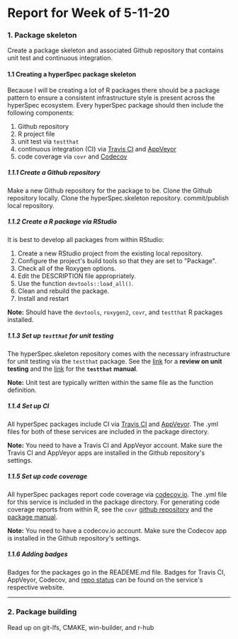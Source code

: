 # Report for Week of 5-11-20

### 1. Package skeleton
Create a package skeleton and associated Github repository that contains unit test and continuous integration.

#### 1.1 Creating a hyperSpec package skeleton
Because I will be creating a lot of R packages there should be a package pattern to ensure a consistent infrastructure style is present across the hyperSpec ecosystem. Every hyperSpec package should then include the following components:

  1. Github repository
  2. R project file
  3. unit test via `testthat`
  4. continuous integration (CI) via [Travis CI](https://travis-ci.com/) and [AppVeyor](https://www.appveyor.com/)
  5. code coverage via `covr` and [Codecov](https://codecov.io/)

##### 1.1.1 Create a Github repository
Make a new Github repository for the package to be. Clone the Github repository locally. Clone the hyperSpec.skeleton repository. commit/publish local repository.

##### 1.1.2 Create a R package via RStudio
It is best to develop all packages from within RStudio:

1. Create a new RStudio project from the existing local repository.
2. Configure the project's build tools so that they are set to "Package".
3. Check all of the Roxygen options.
4. Edit the DESCRIPTION file appropriately.
5. Use the function `devtools::load_all()`.
6. Clean and rebuild the package.
7. Install and restart

**Note:** Should have the `devtools`, `roxygen2`, `covr`, and `testthat` R packages installed.

##### 1.1.3 Set up `testthat` for unit testing
The hyperSpec.skeleton repository comes with the necessary infrastructure for unit testing via the `testthat` package. See the [link](https://projector-video-pdf-converter.datacamp.com/5067/chapter4.pdf) for a **review on unit testing** and the [link](https://cran.r-project.org/web/packages/testthat/testthat.pdf) for the **`testthat` manual**.

**Note:** Unit test are typically written within the same file as the function definition.

##### 1.1.4 Set up CI
All hyperSpec packages include CI via [Travis CI](https://travis-ci.com/) and [AppVeyor](https://www.appveyor.com/). The .yml files for both of these services are included in the package directory.

**Note:** You need to have a Travis CI and AppVeyor account. Make sure the Travis CI and AppVeyor apps are installed in the Github repository's settings.

##### 1.1.5 Set up code coverage
All hyperSpec packages report code coverage via [codecov.io](https://codecov.io/). The .yml file for this service is included in the package directory. For generating code coverage reports from within R, see the `covr` [github repository](https://github.com/r-lib/covr) and the [package manual](https://cran.r-project.org/web/packages/covr/covr.pdf).

**Note:** You need to have a codecov.io account. Make sure the Codecov app is installed in the Github repository's settings.

##### 1.1.6 Adding badges
Badges for the packages go in the READEME.md file. Badges for Travis CI, AppVeyor, Codecov, and [repo status](https://www.repostatus.org/#wip) can be found on the service's respective website.

---

### 2. Package building
Read up on git-lfs, CMAKE, win-builder, and r-hub
